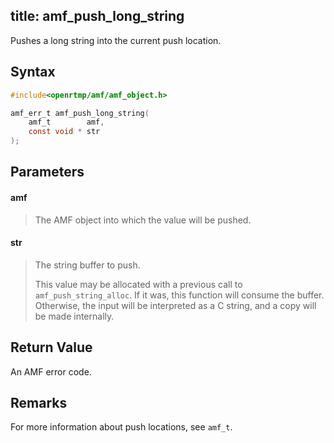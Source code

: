 title: amf_push_long_string
--------------------------

Pushes a long string into the current push location.

## Syntax ##

```c
#include<openrtmp/amf/amf_object.h>

amf_err_t amf_push_long_string( 
	amf_t        amf, 
	const void * str 
);
```

## Parameters ##
#### amf ####
> The AMF object into which the value will be pushed.

#### str ####
> The string buffer to push.
>
> This value may be allocated with a previous call to `amf_push_string_alloc`. If it was, this function will consume the buffer. Otherwise, the input will be interpreted as a C string, and a copy will be made internally.

## Return Value ##
An AMF error code. 

## Remarks ##
For more information about push locations, see `amf_t`.

